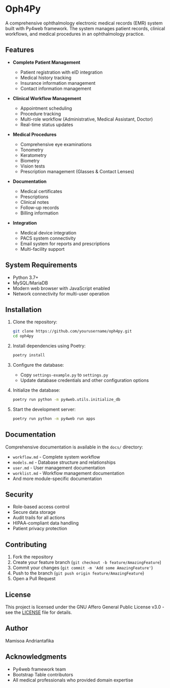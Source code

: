 # Oph4Py

A comprehensive ophthalmology electronic medical records (EMR) system built with Py4web framework. The system manages patient records, clinical workflows, and medical procedures in an ophthalmology practice.

## Features

- **Complete Patient Management**
  - Patient registration with eID integration
  - Medical history tracking
  - Insurance information management
  - Contact information management

- **Clinical Workflow Management**
  - Appointment scheduling
  - Procedure tracking
  - Multi-role workflow (Administrative, Medical Assistant, Doctor)
  - Real-time status updates

- **Medical Procedures**
  - Comprehensive eye examinations
  - Tonometry
  - Keratometry
  - Biometry
  - Vision tests
  - Prescription management (Glasses & Contact Lenses)

- **Documentation**
  - Medical certificates
  - Prescriptions
  - Clinical notes
  - Follow-up records
  - Billing information

- **Integration**
  - Medical device integration
  - PACS system connectivity
  - Email system for reports and prescriptions
  - Multi-facility support

## System Requirements

- Python 3.7+
- MySQL/MariaDB
- Modern web browser with JavaScript enabled
- Network connectivity for multi-user operation

## Installation

1. Clone the repository:
   ```bash
   git clone https://github.com/yourusername/oph4py.git
   cd oph4py
   ```

2. Install dependencies using Poetry:
   ```bash
   poetry install
   ```

3. Configure the database:
   - Copy `settings-example.py` to `settings.py`
   - Update database credentials and other configuration options

4. Initialize the database:
   ```bash
   poetry run python -m py4web.utils.initialize_db
   ```

5. Start the development server:
   ```bash
   poetry run python -m py4web run apps
   ```

## Documentation

Comprehensive documentation is available in the `docs/` directory:

- `workflow.md` - Complete system workflow
- `models.md` - Database structure and relationships
- `user.md` - User management documentation
- `worklist.md` - Workflow management documentation
- And more module-specific documentation

## Security

- Role-based access control
- Secure data storage
- Audit trails for all actions
- HIPAA-compliant data handling
- Patient privacy protection

## Contributing

1. Fork the repository
2. Create your feature branch (`git checkout -b feature/AmazingFeature`)
3. Commit your changes (`git commit -m 'Add some AmazingFeature'`)
4. Push to the branch (`git push origin feature/AmazingFeature`)
5. Open a Pull Request

## License

This project is licensed under the GNU Affero General Public License v3.0 - see the [LICENSE](LICENSE) file for details.

## Author

Mamisoa Andriantafika

## Acknowledgments

- Py4web framework team
- Bootstrap Table contributors
- All medical professionals who provided domain expertise 